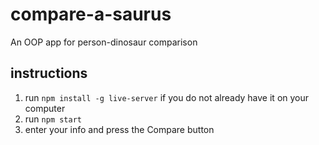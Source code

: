 # compare-a-saurus
An OOP app for person-dinosaur comparison

## instructions

1. run `npm install -g live-server` if you do not already have it on your computer
2. run `npm start` 
3. enter your info and press the Compare button
